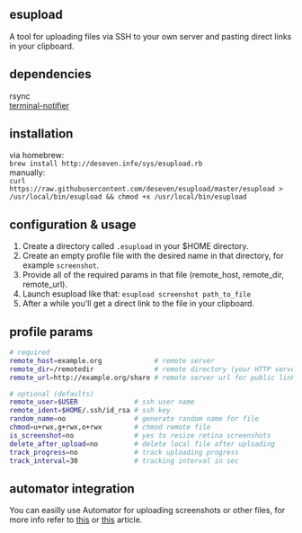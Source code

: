 ## esupload
A tool for uploading files via SSH to your own server and pasting direct links in your clipboard.  

## dependencies
rsync  
[terminal-notifier](https://github.com/julienXX/terminal-notifier)  

## installation
via homebrew:  
```brew install http://deseven.info/sys/esupload.rb```  
manually:  
```curl https://raw.githubusercontent.com/deseven/esupload/master/esupload > /usr/local/bin/esupload && chmod +x /usr/local/bin/esupload```  

## configuration & usage
1. Create a directory called ```.esupload``` in your $HOME directory.  
2. Create an empty profile file with the desired name in that directory, for example ```screenshot```.  
3. Provide all of the required params in that file (remote_host, remote_dir, remote_url).  
4. Launch esupload like that: ```esupload screenshot path_to_file```  
5. After a while you'll get a direct link to the file in your clipboard.  

## profile params
```sh
# required
remote_host=example.org             # remote server
remote_dir=/remotedir               # remote directory (your HTTP server root)
remote_url=http://example.org/share # remote server url for public links

# optional (defaults)
remote_user=$USER              # ssh user name
remote_ident=$HOME/.ssh/id_rsa # ssh key
random_name=no                 # generate random name for file
chmod=u+rwx,g+rwx,o+rwx        # chmod remote file
is_screenshot=no               # yes to resize retina screenshots
delete_after_upload=no         # delete local file after uploading
track_progress=no              # track uploading progress
track_interval=30              # tracking interval in sec
```

## automator integration
You can easilly use Automator for uploading screenshots or other files, for more info refer to [this](http://apple.blogoverflow.com/2012/06/folder-actions-tutorial-automation-meet-the-filesystem/) or [this](http://computers.tutsplus.com/tutorials/quick-tip-use-folder-actions-to-speed-up-productivity-in-os-x--mac-45394) article.  